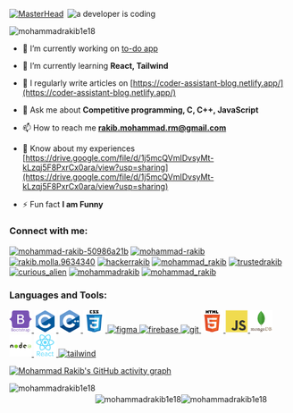 [![MasterHead](https://i.ibb.co/PNzYX32/bannerr.png)](https://rishavchanda.io)
<img align="right" alt="a developer is coding" width="400" src="https://www.techbabble.zone/content/images/2021/07/46207-programmer-1.gif">

<p align="left"> <img src="https://komarev.com/ghpvc/?username=mohammadrakib1e18&label=Profile%20views&color=0e75b6&style=flat" alt="mohammadrakib1e18" /> </p>

- 🔭 I’m currently working on [to-do app](https://github.com/MohammadRakib1e18/to-do-app)

- 🌱 I’m currently learning **React, Tailwind**

- 📝 I regularly write articles on [https://coder-assistant-blog.netlify.app/](https://coder-assistant-blog.netlify.app/)

- 💬 Ask me about **Competitive programming, C, C++, JavaScript**

- 📫 How to reach me **rakib.mohammad.rm@gmail.com**

- 📄 Know about my experiences [https://drive.google.com/file/d/1j5mcQVmIDvsyMt-kLzqj5F8PxrCx0ara/view?usp=sharing](https://drive.google.com/file/d/1j5mcQVmIDvsyMt-kLzqj5F8PxrCx0ara/view?usp=sharing)

- ⚡ Fun fact **I am Funny**

<h3 align="left">Connect with me:</h3>
<p align="left">
<a href="https://linkedin.com/in/mohammad-rakib-50986a21b" target="blank"><img align="center" src="https://raw.githubusercontent.com/rahuldkjain/github-profile-readme-generator/master/src/images/icons/Social/linked-in-alt.svg" alt="mohammad-rakib-50986a21b" height="30" width="40" /></a>
<a href="https://stackoverflow.com/users/mohammad-rakib" target="blank"><img align="center" src="https://raw.githubusercontent.com/rahuldkjain/github-profile-readme-generator/master/src/images/icons/Social/stack-overflow.svg" alt="mohammad-rakib" height="30" width="40" /></a>
<a href="https://fb.com/rakib.molla.9634340" target="blank"><img align="center" src="https://raw.githubusercontent.com/rahuldkjain/github-profile-readme-generator/master/src/images/icons/Social/facebook.svg" alt="rakib.molla.9634340" height="30" width="40" /></a>
<a href="https://instagram.com/hackerrakib" target="blank"><img align="center" src="https://raw.githubusercontent.com/rahuldkjain/github-profile-readme-generator/master/src/images/icons/Social/instagram.svg" alt="hackerrakib" height="30" width="40" /></a>
<a href="https://www.codechef.com/users/mohammad_rakib" target="blank"><img align="center" src="https://cdn.jsdelivr.net/npm/simple-icons@3.1.0/icons/codechef.svg" alt="mohammad_rakib" height="30" width="40" /></a>
<a href="https://www.hackerrank.com/trustedrakib" target="blank"><img align="center" src="https://raw.githubusercontent.com/rahuldkjain/github-profile-readme-generator/master/src/images/icons/Social/hackerrank.svg" alt="trustedrakib" height="30" width="40" /></a>
<a href="https://codeforces.com/profile/curious_alien" target="blank"><img align="center" src="https://raw.githubusercontent.com/rahuldkjain/github-profile-readme-generator/master/src/images/icons/Social/codeforces.svg" alt="curious_alien" height="30" width="40" /></a>
<a href="https://www.leetcode.com/mohammadrakib" target="blank"><img align="center" src="https://raw.githubusercontent.com/rahuldkjain/github-profile-readme-generator/master/src/images/icons/Social/leet-code.svg" alt="mohammadrakib" height="30" width="40" /></a>
<a href="https://www.hackerearth.com/mohammad_rakib" target="blank"><img align="center" src="https://raw.githubusercontent.com/rahuldkjain/github-profile-readme-generator/master/src/images/icons/Social/hackerearth.svg" alt="mohammad_rakib" height="30" width="40" /></a>
</p>

<h3 align="left">Languages and Tools:</h3>
<p align="left"> <a href="https://getbootstrap.com" target="_blank" rel="noreferrer"> <img src="https://raw.githubusercontent.com/devicons/devicon/master/icons/bootstrap/bootstrap-plain-wordmark.svg" alt="bootstrap" width="40" height="40"/> </a> <a href="https://www.cprogramming.com/" target="_blank" rel="noreferrer"> <img src="https://raw.githubusercontent.com/devicons/devicon/master/icons/c/c-original.svg" alt="c" width="40" height="40"/> </a> <a href="https://www.w3schools.com/cpp/" target="_blank" rel="noreferrer"> <img src="https://raw.githubusercontent.com/devicons/devicon/master/icons/cplusplus/cplusplus-original.svg" alt="cplusplus" width="40" height="40"/> </a> <a href="https://www.w3schools.com/css/" target="_blank" rel="noreferrer"> <img src="https://raw.githubusercontent.com/devicons/devicon/master/icons/css3/css3-original-wordmark.svg" alt="css3" width="40" height="40"/> </a> <a href="https://www.figma.com/" target="_blank" rel="noreferrer"> <img src="https://www.vectorlogo.zone/logos/figma/figma-icon.svg" alt="figma" width="40" height="40"/> </a> <a href="https://firebase.google.com/" target="_blank" rel="noreferrer"> <img src="https://www.vectorlogo.zone/logos/firebase/firebase-icon.svg" alt="firebase" width="40" height="40"/> </a> <a href="https://git-scm.com/" target="_blank" rel="noreferrer"> <img src="https://www.vectorlogo.zone/logos/git-scm/git-scm-icon.svg" alt="git" width="40" height="40"/> </a> <a href="https://www.w3.org/html/" target="_blank" rel="noreferrer"> <img src="https://raw.githubusercontent.com/devicons/devicon/master/icons/html5/html5-original-wordmark.svg" alt="html5" width="40" height="40"/> </a> <a href="https://developer.mozilla.org/en-US/docs/Web/JavaScript" target="_blank" rel="noreferrer"> <img src="https://raw.githubusercontent.com/devicons/devicon/master/icons/javascript/javascript-original.svg" alt="javascript" width="40" height="40"/> </a> <a href="https://www.mongodb.com/" target="_blank" rel="noreferrer"> <img src="https://raw.githubusercontent.com/devicons/devicon/master/icons/mongodb/mongodb-original-wordmark.svg" alt="mongodb" width="40" height="40"/> </a> <a href="https://nodejs.org" target="_blank" rel="noreferrer"> <img src="https://raw.githubusercontent.com/devicons/devicon/master/icons/nodejs/nodejs-original-wordmark.svg" alt="nodejs" width="40" height="40"/> </a> <a href="https://reactjs.org/" target="_blank" rel="noreferrer"> <img src="https://raw.githubusercontent.com/devicons/devicon/master/icons/react/react-original-wordmark.svg" alt="react" width="40" height="40"/> </a> <a href="https://tailwindcss.com/" target="_blank" rel="noreferrer"> <img src="https://www.vectorlogo.zone/logos/tailwindcss/tailwindcss-icon.svg" alt="tailwind" width="40" height="40"/> </a> </p>

[![Mohammad Rakib's GitHub activity graph](https://activity-graph.herokuapp.com/graph?username=MohammadRakib1e18&&theme=xcode)](https://github.com/MohammadRakib1e18)

<p><img align="left" src="https://github-readme-stats.vercel.app/api/top-langs?username=mohammadrakib1e18&show_icons=true&locale=en&layout=compact&theme=tokyonight" alt="mohammadrakib1e18" /></p>

<p><img align="left" style="margin-top: 20px" src="https://github-readme-stats.vercel.app/api?username=mohammadrakib1e18&show_icons=true&locale=en&theme=tokyonight&margin=20px" alt="mohammadrakib1e18" /></p>

<p><img align="left" style="margin-top: 20px"  src="https://github-readme-streak-stats.herokuapp.com/?user=mohammadrakib1e18&&theme=tokyonight" alt="mohammadrakib1e18" /></p>
